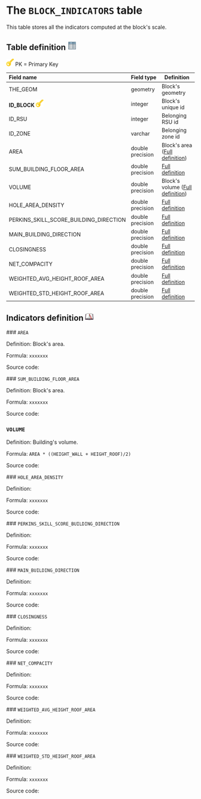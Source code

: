 # The `BLOCK_INDICATORS` table

This table stores all the indicators computed at the block's scale.



## Table definition ![](./images/icons/table.png)

![](./images/icons/pk.png) PK = Primary Key

| Field name   | Field type       | Definition         |
| :----------- | :--------------- | ------------------ |
| THE_GEOM       | geometry          | Block's geometry |
| **ID_BLOCK** ![](./images/icons/pk.png) | integer | Block's unique id    |
| ID_RSU | integer | Belonging RSU id |
| ID_ZONE | varchar | Belonging zone id |
| AREA | double precision | Block's area ([Full definition](#AREA)) |
| SUM_BUILDING_FLOOR_AREA | double precision | [Full definition](#SUM_BUILDING_FLOOR_AREA) |
| VOLUME | double precision | Block's volume ([Full definition](#VOLUME)) |
| HOLE_AREA_DENSITY | double precision |  [Full definition](#HOLE_AREA_DENSITY) |
| PERKINS_SKILL_SCORE_BUILDING_DIRECTION | double precision |  [Full definition](#PERKINS_SKILL_SCORE_BUILDING_DIRECTION) |
| MAIN_BUILDING_DIRECTION | double precision |  [Full definition](#MAIN_BUILDING_DIRECTION) |
| CLOSINGNESS | double precision |  [Full definition](#CLOSINGNESS) |
| NET_COMPACITY | double precision |  [Full definition](#NET_COMPACITY) |
| WEIGHTED_AVG_HEIGHT_ROOF_AREA | double precision |  [Full definition](#WEIGHTED_AVG_HEIGHT_ROOF_AREA) |
| WEIGHTED_STD_HEIGHT_ROOF_AREA | double precision |  [Full definition](#WEIGHTED_STD_HEIGHT_ROOF_AREA) |



## Indicators definition  ![](./images/icons/dico.png)



### `AREA`

Definition: Block's area.

Formula: `xxxxxxx`

Source code: 



### `SUM_BUILDING_FLOOR_AREA`

Definition: Block's area.

Formula: `xxxxxxx`

Source code: 



### `VOLUME`

Definition: Building's volume.

Formula: `AREA * ((HEIGHT_WALL + HEIGHT_ROOF)/2)`

Source code: 



### `HOLE_AREA_DENSITY`

Definition: 

Formula: `xxxxxxx`

Source code: 

### `PERKINS_SKILL_SCORE_BUILDING_DIRECTION`

Definition: 

Formula: `xxxxxxx`

Source code: 

### `MAIN_BUILDING_DIRECTION`

Definition: 

Formula: `xxxxxxx`

Source code: 

### `CLOSINGNESS`

Definition: 

Formula: `xxxxxxx`

Source code: 

### `NET_COMPACITY`

Definition: 

Formula: `xxxxxxx`

Source code: 



### `WEIGHTED_AVG_HEIGHT_ROOF_AREA`

Definition: 

Formula: `xxxxxxx`

Source code: 



### `WEIGHTED_STD_HEIGHT_ROOF_AREA`

Definition: 

Formula: `xxxxxxx`

Source code: 

